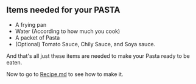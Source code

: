 ## Items needed for your PASTA

* A frying pan
* Water (According to how much you cook)
* A packet of Pasta
* (Optional) Tomato Sauce, Chily Sauce, and Soya sauce.

And that's all just these items are needed to make your Pasta ready to be eaten.

Now to go to [Recipe.md](Recipe.md) to see how to make it.
